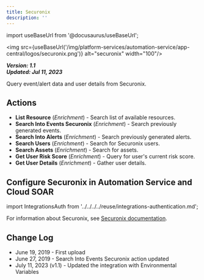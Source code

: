 ```yaml
---
title: Securonix
description: ''
---
```

import useBaseUrl from '@docusaurus/useBaseUrl';

<img src={useBaseUrl('/img/platform-services/automation-service/app-central/logos/securonix.png')} alt="securonix" width="100"/>

***Version: 1.1  
Updated: Jul 11, 2023***

Query event/alert data and user details from Securonix.

## Actions

* **List Resource** (*Enrichment*) - Search list of available resources.
* **Search Into Events Securonix** (*Enrichment*) - Search previously generated events.
* **Search Into Alerts** (*Enrichment*) - Search previously generated alerts.
* **Search Users** (*Enrichment*) - Search for Securonix users.
* **Search Assets** (*Enrichment*) - Search for assets.
* **Get User Risk Score** (*Enrichment*) - Query for user's current risk score.
* **Get User Details** (*Enrichment*) - Gather user details.

## Configure Securonix in Automation Service and Cloud SOAR

import IntegrationsAuth from '../../../../reuse/integrations-authentication.md';

<IntegrationsAuth/>

For information about Securonix, see [Securonix documentation](https://documentation.securonix.com/).

## Change Log

* June 19, 2019 - First upload
* June 27, 2019 - Search Into Events Securonix action updated
* July 11, 2023 (v1.1) - Updated the integration with Environmental Variables
